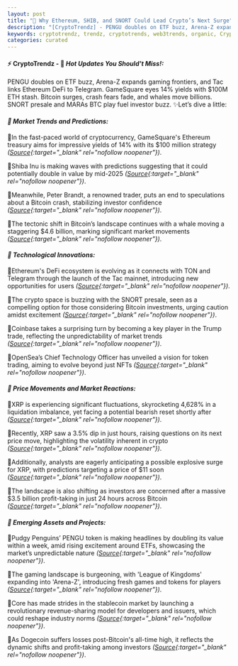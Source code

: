 ```yaml
---
layout: post
title: "🌇 Why Ethereum, SHIB, and SNORT Could Lead Crypto’s Next Surge"
description: "[CryptoTrendz] - PENGU doubles on ETF buzz, Arena-Z expands gaming frontiers, and Tac links Ethereum DeFi to Telegram. GameSquare eyes 14% yields with $100M ETH stash. Bitcoin surges, crash fears fade, and whales move billions. SNORT presale and MARAs BTC play fuel investor buzz."
keywords: cryptotrendz, trendz, cryptotrends, web3trends, organic, Crypto, stablecoin, Token, Analyst, trading, BTC, CTO, Bitcoin, Market, Trump, Ethereum
categories: curated
---
```


#### ⚡ CryptoTrendz - 📌 *Hot Updates You Should't Miss!:*

PENGU doubles on ETF buzz, Arena-Z expands gaming frontiers, and Tac links Ethereum DeFi to Telegram. GameSquare eyes 14% yields with $100M ETH stash. Bitcoin surges, crash fears fade, and whales move billions. SNORT presale and MARAs BTC play fuel investor buzz. ✨Let’s dive a little:


#### *🔖  Market Trends and Predictions:*  

🔹In the fast-paced world of cryptocurrency, GameSquare's Ethereum treasury aims for impressive yields of 14% with its $100 million strategy *([Source](https://s.avyag.com/680v){:target="_blank" rel="nofollow noopener"})*.  

🔹Shiba Inu is making waves with predictions suggesting that it could potentially double in value by mid-2025 *([Source](https://s.avyag.com/0wo0){:target="_blank" rel="nofollow noopener"})*.  

🔹Meanwhile, Peter Brandt, a renowned trader, puts an end to speculations about a Bitcoin crash, stabilizing investor confidence *([Source](https://s.avyag.com/aroq){:target="_blank" rel="nofollow noopener"})*.  

🔹The tectonic shift in Bitcoin’s landscape continues with a whale moving a staggering $4.6 billion, marking significant market movements *([Source](https://s.avyag.com/sqzz){:target="_blank" rel="nofollow noopener"})*.  

#### *🔖  Technological Innovations:*  

🔹Ethereum's DeFi ecosystem is evolving as it connects with TON and Telegram through the launch of the Tac mainnet, introducing new opportunities for users *([Source](https://s.avyag.com/wgn5){:target="_blank" rel="nofollow noopener"})*.  

🔹The crypto space is buzzing with the SNORT presale, seen as a compelling option for those considering Bitcoin investments, urging caution amidst excitement *([Source](https://s.avyag.com/risk){:target="_blank" rel="nofollow noopener"})*.  

🔹Coinbase takes a surprising turn by becoming a key player in the Trump trade, reflecting the unpredictability of market trends *([Source](https://s.avyag.com/aeu0){:target="_blank" rel="nofollow noopener"})*.  

🔹OpenSea’s Chief Technology Officer has unveiled a vision for token trading, aiming to evolve beyond just NFTs *([Source](https://s.avyag.com/qv47){:target="_blank" rel="nofollow noopener"})*.  

#### *🔖  Price Movements and Market Reactions:*  

🔹XRP is experiencing significant fluctuations, skyrocketing 4,628% in a liquidation imbalance, yet facing a potential bearish reset shortly after *([Source](https://s.avyag.com/ahip){:target="_blank" rel="nofollow noopener"})*.  

🔹Recently, XRP saw a 3.5% dip in just hours, raising questions on its next price move, highlighting the volatility inherent in crypto *([Source](https://s.avyag.com/t4c2){:target="_blank" rel="nofollow noopener"})*.  

🔹Additionally, analysts are eagerly anticipating a possible explosive surge for XRP, with predictions targeting a price of $11 soon *([Source](https://s.avyag.com/vhj9){:target="_blank" rel="nofollow noopener"})*.  

🔹The landscape is also shifting as investors are concerned after a massive $3.5 billion profit-taking in just 24 hours across Bitcoin *([Source](https://s.avyag.com/eneh){:target="_blank" rel="nofollow noopener"})*.  

#### *🔖  Emerging Assets and Projects:*  

🔹Pudgy Penguins’ PENGU token is making headlines by doubling its value within a week, amid rising excitement around ETFs, showcasing the market’s unpredictable nature *([Source](https://s.avyag.com/84kg){:target="_blank" rel="nofollow noopener"})*.  

🔹The gaming landscape is burgeoning, with 'League of Kingdoms' expanding into 'Arena-Z', introducing fresh games and tokens for players *([Source](https://s.avyag.com/chz2){:target="_blank" rel="nofollow noopener"})*.  

🔹Core has made strides in the stablecoin market by launching a revolutionary revenue-sharing model for developers and issuers, which could reshape industry norms *([Source](https://s.avyag.com/il7m){:target="_blank" rel="nofollow noopener"})*.  

🔹As Dogecoin suffers losses post-Bitcoin's all-time high, it reflects the dynamic shifts and profit-taking among investors *([Source](https://s.avyag.com/ztfr){:target="_blank" rel="nofollow noopener"})*.